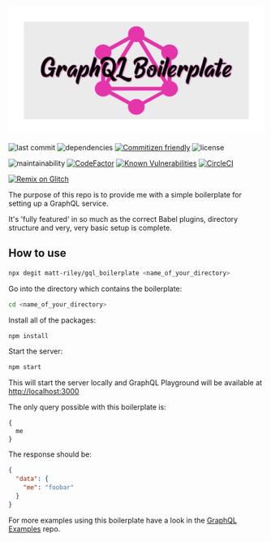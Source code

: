 ![GraphQL Boilerplate](assets/logo.png)

![last commit](https://badgen.net/github/last-commit/matt-riley/gql_boilerplate) ![dependencies](https://badgen.net/david/dep/matt-riley/gql_boilerplate) [![Commitizen friendly](https://img.shields.io/badge/commitizen-friendly-brightgreen.svg)](http://commitizen.github.io/cz-cli/) ![license](https://badgen.net/badge/license/MIT/blue)

![maintainability](https://badgen.net/codeclimate/maintainability/matt-riley/gql_boilerplate) [![CodeFactor](https://www.codefactor.io/repository/github/matt-riley/gql_boilerplate/badge)](https://www.codefactor.io/repository/github/matt-riley/gql_boilerplate) [![Known Vulnerabilities](https://snyk.io/test/github/matt-riley/gql_boilerplate/badge.svg?targetFile=package.json)](https://snyk.io/test/github/matt-riley/gql_boilerplate?targetFile=package.json) [![CircleCI](https://circleci.com/gh/matt-riley/gql_boilerplate/tree/master.svg?style=svg)](https://circleci.com/gh/matt-riley/gql_boilerplate/tree/master)

[![Remix on Glitch](https://cdn.glitch.com/2703baf2-b643-4da7-ab91-7ee2a2d00b5b%2Fremix-button.svg)](https://glitch.com/edit/#!/remix/matt-riley/gql_boilerplate)

The purpose of this repo is to provide me with a simple boilerplate for setting up a GraphQL service.

It's 'fully featured' in so much as the correct Babel plugins, directory structure and very, very basic setup is complete.

## How to use

```bash
npx degit matt-riley/gql_boilerplate <name_of_your_directory>
```

Go into the directory which contains the boilerplate:

```bash
cd <name_of_your_directory>
```

Install all of the packages:

```bash
npm install
```

Start the server:

```bash
npm start
```

This will start the server locally and GraphQL Playground will be available at [http://localhost:3000](http://localhost:3000)

The only query possible with this boilerplate is:
```
{
  me
}
```

The response should be:
```JSON
{
  "data": {
    "me": "foobar"
  }
}
```

For more examples using this boilerplate have a look in the [GraphQL Examples](https://github.com/matt-riley/graphql_examples) repo.
